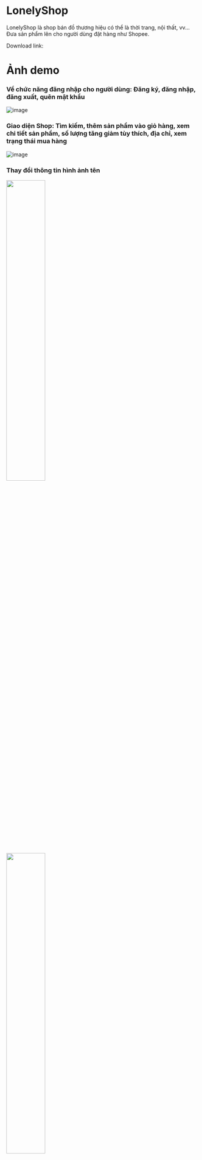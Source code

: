 # LonelyShop
LonelyShop là shop bán đồ thương hiệu có thể là thời trang, nội thất, vv... Đưa sản phẩm lên cho người dùng đặt hàng như Shopee.

Download link: 

# Ảnh demo

### Về chức năng đăng nhập cho người dùng: Đăng ký, đăng nhập, đăng xuất, quên mật khẩu
![image](https://github.com/user-attachments/assets/a10efc6b-9788-49db-a5ac-884ea06d67e6)


### Giao diện Shop: Tìm kiếm, thêm sản phẩm vào giỏ hàng, xem chi tiết sản phẩm, số lượng tăng giảm tùy thích, địa chỉ, xem trạng thái mua hàng
![image](https://github.com/user-attachments/assets/067e0704-403c-4cee-8753-24e22b56f045)


### Thay đổi thông tin hình ảnh tên
<p float="left">
  <img src="https://github.com/user-attachments/assets/7ce8a037-dbe4-4679-9d9d-0c767287df10" width="45%" />
</p>

<p float="right">
  <img src="https://github.com/user-attachments/assets/f1bb05d1-ab91-449b-8e98-b2ca004f90e4" width="45%" />
</p>


